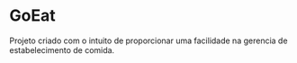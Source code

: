 # GoEat
Projeto criado com o intuito de proporcionar uma facilidade na gerencia de estabelecimento de comida. 
